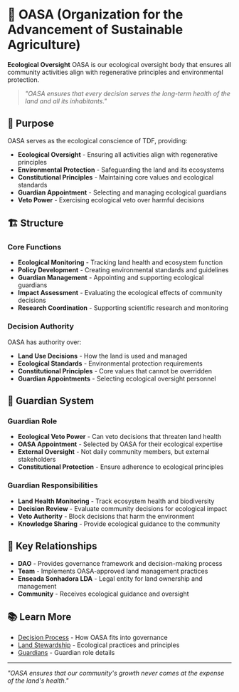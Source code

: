 # 🌱 OASA (Organization for the Advancement of Sustainable Agriculture)

**Ecological Oversight** OASA is our ecological oversight body that ensures all community activities align with regenerative principles and environmental protection.

> *"OASA ensures that every decision serves the long-term health of the land and all its inhabitants."*

## 🎯 Purpose

OASA serves as the ecological conscience of TDF, providing:

- **Ecological Oversight** - Ensuring all activities align with regenerative principles
- **Environmental Protection** - Safeguarding the land and its ecosystems
- **Constitutional Principles** - Maintaining core values and ecological standards
- **Guardian Appointment** - Selecting and managing ecological guardians
- **Veto Power** - Exercising ecological veto over harmful decisions

## 🏗️ Structure

### Core Functions

- **Ecological Monitoring** - Tracking land health and ecosystem function
- **Policy Development** - Creating environmental standards and guidelines
- **Guardian Management** - Appointing and supporting ecological guardians
- **Impact Assessment** - Evaluating the ecological effects of community decisions
- **Research Coordination** - Supporting scientific research and monitoring

### Decision Authority

OASA has authority over:
- **Land Use Decisions** - How the land is used and managed
- **Ecological Standards** - Environmental protection requirements
- **Constitutional Principles** - Core values that cannot be overridden
- **Guardian Appointments** - Selecting ecological oversight personnel

## 🌳 Guardian System

### Guardian Role
- **Ecological Veto Power** - Can veto decisions that threaten land health
- **OASA Appointment** - Selected by OASA for their ecological expertise
- **External Oversight** - Not daily community members, but external stakeholders
- **Constitutional Protection** - Ensure adherence to ecological principles

### Guardian Responsibilities
- **Land Health Monitoring** - Track ecosystem health and biodiversity
- **Decision Review** - Evaluate community decisions for ecological impact
- **Veto Authority** - Block decisions that harm the environment
- **Knowledge Sharing** - Provide ecological guidance to the community

## 🔗 Key Relationships

- **DAO** - Provides governance framework and decision-making process
- **Team** - Implements OASA-approved land management practices
- **Enseada Sonhadora LDA** - Legal entity for land ownership and management
- **Community** - Receives ecological guidance and oversight

## 📚 Learn More

- [Decision Process](decision_process.md) - How OASA fits into governance
- [Land Stewardship](../07_land-stewardship/README.md) - Ecological practices and principles
- [Guardians](../02_roles-and-stakeholders/guardian.md) - Guardian role details

---

*"OASA ensures that our community's growth never comes at the expense of the land's health."*
